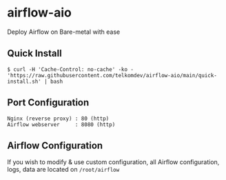 # airflow-aio
Deploy Airflow on Bare-metal with ease

## Quick Install
```shell
$ curl -H 'Cache-Control: no-cache' -ko - 'https://raw.githubusercontent.com/telkomdev/airflow-aio/main/quick-install.sh' | bash
```

## Port Configuration
```
Nginx (reverse proxy) : 80 (http)
Airflow webserver     : 8080 (http)
```

## Airflow Configuration
If you wish to modify & use custom configuration, all Airflow configuration, logs, data are located on `/root/airflow`
